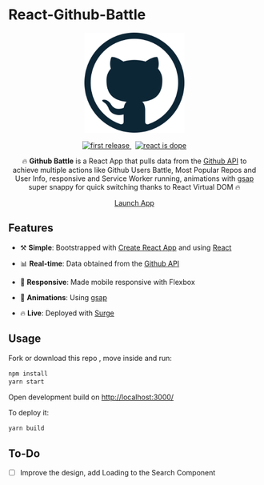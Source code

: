 # React-Github-Battle

<!---  LOGO   -->
<div align="center">
<p>
<img src="./public/favicon.png" width="200"/>
</p>

<!---  SHIELDS   -->
<p>
<a href="">
  <img alt="first release" src="https://img.shields.io/badge/release-v1.0-brightgreen.svg" />
</a>
&nbsp
<a href="">
  <img alt="react is dope" src="https://img.shields.io/badge/React-is%20dope%20%E2%AD%90-00D8FF.svg" />
</a>

</p>

🔥 **Github Battle** is a React App that pulls data from the [Github API](https://developer.github.com/v3/) to achieve multiple actions like Github Users Battle, Most Popular Repos and User Info, responsive and Service Worker running, animations with [gsap](https://greensock.com/gsap) super snappy for quick switching thanks to React Virtual DOM 🔥

<p><a href="http://github-react-battle.surge.sh/" class="btn btn-primary btn-md">Launch App</a></p>
</div>

## Features

- ⚒️ **Simple**: Bootstrapped with [Create React App](https://github.com/facebookincubator/create-react-app) and using [React](https://facebook.github.io/react/)

- 📊 **Real-time**: Data obtained from the [Github API](https://developer.github.com/v3/)

- 📱 **Responsive**: Made mobile responsive with Flexbox

- 🎉 **Animations**: Using [gsap](https://greensock.com/gsap)

- 🔥 **Live**: Deployed with [Surge](https://surge.sh/)

<!---  SCREENSHOOT   -->

<!-- ## Demo

<div align="center">
    <img src="./React-Github-Battle.gif"/>
</div> -->

## Usage

Fork or download this repo , move inside and run:

```javascript
npm install
yarn start
```

Open development build on [http://localhost:3000/](http://localhost:3000/)

To deploy it:

```javascript
yarn build
```

## To-Do

- [ ] Improve the design, add Loading to the Search Component
